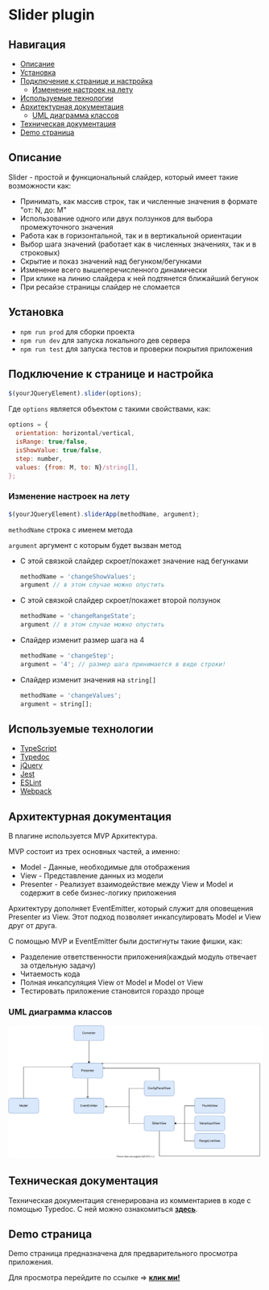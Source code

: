 # Slider plugin
## Навигация

* [Описание](#Описание)
* [Установка](#Установка)
* [Подключение к странице и настройка](#Подключение-к-странице-и-настройка)
    * [Изменение настроек на лету](#Изменение-настроек-на-лету)
* [Используемые технологии](#Используемые-технологии)
* [Архитектурная документация](#Архитектурная-документация)
    * [UML диаграмма классов](#UML-диаграмма-классов)
* [Техническая документация](#Техническая-документация)
* [Demo страница](#Demo-страница)
## Описание

Slider - простой и функциональный слайдер, который имеет такие возможности как:

* Принимать, как массив строк, так и численные значения в формате "от: N, до: M"
* Использование одного или двух ползунков для выбора промежуточного значения
* Работа как в горизонтальной, так и в вертикальной ориентации
* Выбор шага значений (работает как в численных значениях, так и в строковых)
* Скрытие и показ значений над бегунком/бегунками
* Изменение всего вышеперечисленного динамически
* При клике на линию слайдера к ней подтянется ближайший бегунок
* При ресайзе страницы слайдер не сломается

## Установка

* <code>npm run prod</code> для сборки проекта
* <code>npm run dev</code> для запуска локального дев сервера
* <code>npm run test</code> для запуска тестов и проверки покрытия приложения

## Подключение к странице и настройка

```javascript
$(yourJQueryElement).slider(options);
```
Где `options` является объектом с такими свойствами, как:

```javascript
options = {
  orientation: horizontal/vertical,
  isRange: true/false,
  isShowValue: true/false,
  step: number,
  values: {from: M, to: N}/string[],
};
```

### Изменение настроек на лету

```javascript
$(yourJQueryElement).sliderApp(methodName, argument);
```
`methodName` строка с именем метода

`argument` аргумент с которым будет вызван метод

* С этой связкой слайдер скроет/покажет значение над бегунками
  ```javascript
  methodName = 'changeShowValues';
  argument // в этом случае можно опустить
  ```

* С этой связкой слайдер скроет/покажет второй ползунок
  ```javascript
  methodName = 'changeRangeState';
  argument // в этом случае можно опустить
  ```

* Cлайдер изменит размер шага на 4
  ```javascript
  methodName = 'changeStep';
  argument = '4'; // размер шага принимается в виде строки!
  ```
  
* Слайдер изменит значения на `string[]`
  ```javascript
  methodName = 'changeValues';
  argument = string[];
  ```

## Используемые технологии

* [TypeScript](https://www.typescriptlang.org/ "TypeScript is a typed superset of JavaScript that compiles to plain JavaScript.
Any browser. Any host. Any OS. Open source.")
* [Typedoc](https://typedoc.org/ "TypeDoc converts comments in TypeScript source code into rendered HTML documentation or a JSON model. It is extensible and supports a variety of configurations. Available as a CLI or Node module.")
* [jQuery](https://jquery.com/ "jQuery is a fast, small, and feature-rich JavaScript library. It makes things like HTML document traversal and manipulation, event handling, animation, and Ajax much simpler with an easy-to-use API that works across a multitude of browsers. With a combination of versatility and extensibility, jQuery has changed the way that millions of people write JavaScript.")
* [Jest](https://jestjs.io/ "Jest is a delightful JavaScript Testing Framework with a focus on simplicity.")
* [ESLint](https://eslint.org/ "Find and fix problems in your JavaScript code")
* [Webpack](https://webpack.js.org/, "Webpack is a module bundler. Its main purpose is to bundle JavaScript files for usage in a browser, yet it is also capable of transforming, bundling, or packaging")

## Архитектурная документация

В плагине используется MVP Архитектура.

MVP состоит из трех основных частей, а именно: 
* Model - Данные, необходимые для отображения
* View - Представление данных из модели
* Presenter - Реализует взаимодействие между View и Model и содержит в себе бизнес-логику приложения

Архитектуру дополняет EventEmitter, который служит для оповещения Presenter из View.
Этот подход позволяет инкапсулировать Model и View друг от друга.

С помощью MVP и EventEmitter были достигнуты такие фишки, как:
* Разделение ответственности приложения(каждый модуль отвечает за отдельную задачу)
* Читаемость кода
* Полная инкапсуляция View от Model и Model от View
* Tестировать приложение становится гораздо проще

### UML диаграмма классов

  ![UML диаграмма классов](diagram\slider.svg)

## Техническая документация

Техническая документация сгенерирована из комментариев в коде с помощью Typedoc.
С ней можно ознакомиться **[здесь](/docs/globals.md "Полная техническая документация slider plugin")**.

## Demo страница

Demo страница предназначена для предварительного просмотра приложения.

Для просмотра перейдите по ссылке => **[клик ми!]()**
